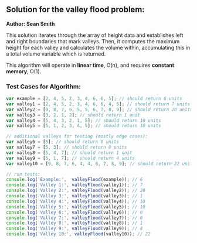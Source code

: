 ## Solution for the valley flood problem: ##
**Author: Sean Smith**

This solution iterates through the array of height data and establishes left and right boundaries that mark valleys. Then, it computes the maximum height for each valley and calculates the volume within, accumulating this in a total volume variable which is returned.

This algorithm will operate in **linear time**, O(n), and requires **constant memory**, O(1).

### Test Cases for Algorithm: ###

``` javascript
var example = [2, 4, 5, 2, 3, 4, 6, 6, 5]; // should return 6 units
var valley1 = [2, 4, 5, 2, 3, 4, 6, 6, 4, 5]; // should return 7 units
var valley2 = [9, 8, 7, 6, 5, 5, 6, 7, 8, 9]; // should return 20 units
var valley3 = [3, 2, 1, 2]; // should return 1 unit
var valley4 = [5, 4, 3, 2, 1, 5]; // should return 10 units
var valley5 = [5, 1, 2, 3, 4, 5]; // should return 10 units

// additional valleys for testing (mostly edge cases):
var valley6 = [5]; // should return 0 units
var valley7 = [5, 3]; // should return 0 units
var valley8 = [5, 4, 7]; // should return 1 unit
var valley9 = [5, 1, 7]; // should return 4 units
var valley10 = [9, 8, 7, 6, 4, 4, 6, 7, 8, 9]; // should return 22 units

// run tests:
console.log('Example:',  valleyFlood(example)); // 6
console.log('Valley 1:', valleyFlood(valley1)); // 7
console.log('Valley 2:', valleyFlood(valley2)); // 20
console.log('Valley 3:', valleyFlood(valley3)); // 1
console.log('Valley 4:', valleyFlood(valley4)); // 10
console.log('Valley 5:', valleyFlood(valley5)); // 10
console.log('Valley 6:', valleyFlood(valley6)); // 0
console.log('Valley 7:', valleyFlood(valley7)); // 0
console.log('Valley 8:', valleyFlood(valley8)); // 1
console.log('Valley 9:', valleyFlood(valley9)); // 4
console.log('Valley 10:', valleyFlood(valley10)); // 22
```